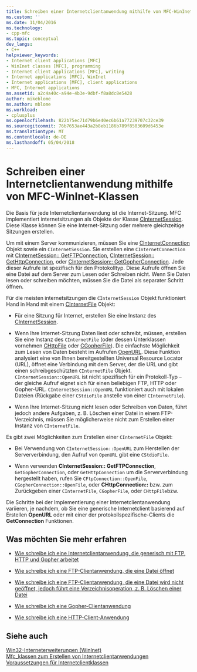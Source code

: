 ```yaml
---
title: Schreiben einer Internetclientanwendung mithilfe von MFC-WinInet-Klassen | Microsoft Docs
ms.custom: ''
ms.date: 11/04/2016
ms.technology:
- cpp-mfc
ms.topic: conceptual
dev_langs:
- C++
helpviewer_keywords:
- Internet client applications [MFC]
- WinInet classes [MFC], programming
- Internet client applications [MFC], writing
- Internet applications [MFC], WinInet
- Internet applications [MFC], client applications
- MFC, Internet applications
ms.assetid: a2c4a40c-a94e-4b3e-9dbf-f8a8dc8e5428
author: mikeblome
ms.author: mblome
ms.workload:
- cplusplus
ms.openlocfilehash: 822b75ec71d79b6e40ec6b61a77239707c32ce39
ms.sourcegitcommit: 76b7653ae443a2b8eb1186b789f8503609d6453e
ms.translationtype: MT
ms.contentlocale: de-DE
ms.lasthandoff: 05/04/2018
---
```

# <a name="writing-an-internet-client-application-using-mfc-wininet-classes"></a>Schreiben einer Internetclientanwendung mithilfe von MFC-WinInet-Klassen
Die Basis für jede Internetclientanwendung ist die Internet-Sitzung. MFC implementiert internetsitzungen als Objekte der Klasse [CInternetSession](../mfc/reference/cinternetsession-class.md). Diese Klasse können Sie eine Internet-Sitzung oder mehrere gleichzeitige Sitzungen erstellen.  
  
 Um mit einem Server kommunizieren, müssen Sie eine [CInternetConnection](../mfc/reference/cinternetconnection-class.md) Objekt sowie ein `CInternetSession`. Sie erstellen eine `CInternetConnection` mit [CInternetSession:: GetFTPConnection](../mfc/reference/cinternetsession-class.md#getftpconnection), [CInternetSession:: GetHttpConnection](../mfc/reference/cinternetsession-class.md#gethttpconnection), oder [CInternetSession:: GetGopherConnection](../mfc/reference/cinternetsession-class.md#getgopherconnection). Jede dieser Aufrufe ist spezifisch für den Protokolltyp. Diese Aufrufe öffnen Sie eine Datei auf dem Server zum Lesen oder Schreiben nicht. Wenn Sie Daten lesen oder schreiben möchten, müssen Sie die Datei als separater Schritt öffnen.  
  
 Für die meisten internetsitzungen die `CInternetSession` Objekt funktioniert Hand in Hand mit einem [CInternetFile](../mfc/reference/cinternetfile-class.md) Objekt:  
  
-   Für eine Sitzung für Internet, erstellen Sie eine Instanz des [CInternetSession](../mfc/reference/cinternetsession-class.md).  
  
-   Wenn Ihre Internet-Sitzung Daten liest oder schreibt, müssen, erstellen Sie eine Instanz des `CInternetFile` (oder dessen Unterklassen vornehmen [CHttpFile](../mfc/reference/chttpfile-class.md) oder [CGopherFile](../mfc/reference/cgopherfile-class.md)). Die einfachste Möglichkeit zum Lesen von Daten besteht im Aufrufen [OpenURL](../mfc/reference/cinternetsession-class.md#openurl). Diese Funktion analysiert eine von Ihnen bereitgestellten Universal Resource Locator (URL), öffnet eine Verbindung mit dem Server, der die URL und gibt einen schreibgeschützten `CInternetFile` Objekt. `CInternetSession::OpenURL` ist nicht spezifisch für ein Protokoll-Typ – der gleiche Aufruf eignet sich für einen beliebigen FTP, HTTP oder Gopher-URL. `CInternetSession::OpenURL` funktioniert auch mit lokalen Dateien (Rückgabe einer `CStdioFile` anstelle von einer `CInternetFile`).  
  
-   Wenn Ihre Internet-Sitzung nicht lesen oder Schreiben von Daten, führt jedoch andere Aufgaben, z. B. Löschen einer Datei in einem FTP-Verzeichnis, müssen Sie möglicherweise nicht zum Erstellen einer Instanz von `CInternetFile`.  
  
 Es gibt zwei Möglichkeiten zum Erstellen einer `CInternetFile` Objekt:  
  
-   Bei Verwendung von `CInternetSession::OpenURL` zum Herstellen der Serververbindung, den Aufruf von `OpenURL` gibt eine `CStdioFile`.  
  
-   Wenn verwenden **CInternetSession:: GetFTPConnection**, `GetGopherConnection`, oder `GetHttpConnection` um die Serververbindung hergestellt haben, rufen Sie `CFtpConnection::OpenFile`, `CGopherConnection::OpenFile`, oder **CHttpConnection::**  bzw. zum Zurückgeben einer `CInternetFile`, `CGopherFile`, oder `CHttpFile`bzw.  
  
 Die Schritte bei der Implementierung einer Internetclientanwendung variieren, je nachdem, ob Sie eine generische Internetclient basierend auf Erstellen **OpenURL** oder mit einer der protokollspezifische-Clients die **GetConnection** Funktionen.  
  
## <a name="what-do-you-want-to-know-more-about"></a>Was möchten Sie mehr erfahren  
  
-   [Wie schreibe ich eine Internetclientanwendung, die generisch mit FTP, HTTP und Gopher arbeitet](../mfc/steps-in-a-typical-internet-client-application.md)  
  
-   [Wie schreibe ich eine FTP-Clientanwendung, die eine Datei öffnet](../mfc/steps-in-a-typical-ftp-client-application.md)  
  
-   [Wie schreibe ich eine FTP-Clientanwendung, die eine Datei wird nicht geöffnet, jedoch führt eine Verzeichnisoperation, z. B. Löschen einer Datei](../mfc/steps-in-a-typical-ftp-client-application-to-delete-a-file.md)  
  
-   [Wie schreibe ich eine Gopher-Clientanwendung](../mfc/steps-in-a-typical-gopher-client-application.md)  
  
-   [Wie schreibe ich eine HTTP-Client-Anwendung](../mfc/steps-in-a-typical-http-client-application.md)  
  
## <a name="see-also"></a>Siehe auch  
 [Win32-Interneterweiterungen (WinInet)](../mfc/win32-internet-extensions-wininet.md)   
 [Mfc_klassen zum Erstellen von Internetclientanwendungen](../mfc/mfc-classes-for-creating-internet-client-applications.md)   
 [Voraussetzungen für Internetclientklassen](../mfc/prerequisites-for-internet-client-classes.md)
